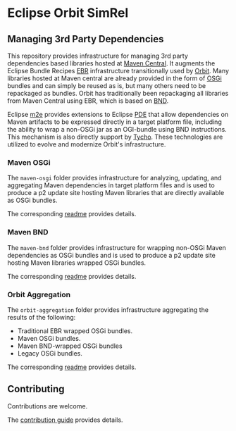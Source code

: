 # Eclipse Orbit SimRel

## Managing 3rd Party Dependencies

This repository provides infrastructure for managing 3rd party dependencies based libraries hosted at [Maven Central](https://repo1.maven.org/maven2/).
It augments the Eclipse Bundle Recipes [EBR](https://github.com/eclipse-orbit/ebr/#readme) infrastructure 
transitionally used by [Orbit](https://github.com/eclipse-orbit/orbit/#readme).
Many libraries hosted at Maven central are already provided in the form of [OSGi](https://www.osgi.org/) bundles and can simply be reused as is,
but many others need to be repackaged as bundles.
Orbit has traditionally been repackaging all libraries from Maven Central using EBR, which is based on [BND](https://bnd.bndtools.org/).

Eclipse [m2e](https://projects.eclipse.org/projects/technology.m2e) provides extensions to Eclipse [PDE](https://projects.eclipse.org/projects/eclipse.pde)
that allow dependencies on Maven artifacts to be expressed directly in a target platform file,
including the ability to wrap a non-OSGi jar as an OGI-bundle using BND instructions.
This mechanism is also directly support by [Tycho](https://projects.eclipse.org/projects/technology.tycho).
These technologies are utilized to evolve and modernize Orbit's infrastructure.


### Maven OSGi

The `maven-osgi` folder provides infrastructure for analyzing, updating, and aggregating Maven dependencies in target platform files
and is used to produce a p2 update site hosting Maven libraries that are directly available as OSGi bundles.

The corresponding [readme](maven-osgi/README.md) provides details.


### Maven BND

The `maven-bnd` folder provides infrastructure for wrapping non-OSGi Maven dependencies as OSGi bundles
and is used to produce a p2 update site hosting Maven libraries wrapped OSGi bundles.

The corresponding [readme](maven-bnd/README.md) provides details.


### Orbit Aggregation

The `orbit-aggregation` folder provides infrastructure aggregating the results of the following:

- Traditional EBR wrapped OSGi bundles.
- Maven OSGi bundles.
- Maven BND-wrapped OSGi bundles
- Legacy OSGi bundles.

The corresponding [readme](orbit-aggregation/README.md) provides details.


## Contributing

Contributions are welcome.

The [contribution guide](CONTRIBUTING.md) provides details.